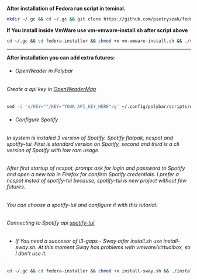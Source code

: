 **After installation of Fedora run script in teminal.**

```bash
mkdir ~/.gc && cd ~/.gc && git clone https://github.com/pietryszak/fedora-installer.git && cd fedora-installer && chmod +x install.sh && ./install.sh 
```

**If You install inside VmWare use vm-vmware-install.sh after script above**
```bash
cd ~/.gc && cd fedora-installer && chmod +x vm-vmware-install.sh && ./vm-vmware-install.sh
```
---
**After installation you can add extra futures:**
* ###### OpenWeader in Polybar
###### Create a api key in [OpenWeaderMap](https://home.openweathermap.org/.)
```bash
sed -i 's/KEY=""/KEY="YOUR_API_KEY_HERE"/g' ~/.config/polybar/scripts/openweathermap-fullfeatured.sh
```

* ###### Configure Spotify
###### In system is instaled 3 version of Spotify. Spotify flatpak, ncspot and spotify-tui. First is standard version on Spotify, second and third is a cli version of Spotify with low ram usage. 
###### After first startup of ncspot, prompt ask for login and password to Spotify and open a new tab in Firefox for confirm Spotify credentials. I prefer a ncspot insted of spotify-tui because, spotify-tui is new project without few futures.
###### You can choose a spotify-tui and configure it with this tutorial:

###### Connecting to Spotify api [spotify-tui](https://github.com/Rigellute/spotify-tui#connecting-to-spotifys-api)


* ###### If You need a succesor of i3-gaps - Sway atfer install.sh use install-sway.sh. At this moment Sway has problems with vmware/virtualbox, so I don't use it.
```bash
cd ~/.gc && cd fedora-installer && chmod +x install-sway.sh && ./install-sway.sh
```
